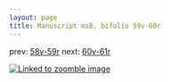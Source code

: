 ```yaml
---
layout: page
title: Manuscript msB, bifolio 59v-60r
---
```


prev: [58v-59r](../58v-59r/) next: [60v-61r](../60v-61r/)



[![Linked to zoomble image](http://www.homermultitext.org/iipsrv?IIIF=/project/homer/pyramidal/deepzoom/hmt/vbbifolio/v1/vb_59v_60r.tif/full/2000,/0/default.jpg)](http://www.homermultitext.org/ict2/?urn=urn:cite2:hmt:vbbifolio.v1:vb_59v_60r)

